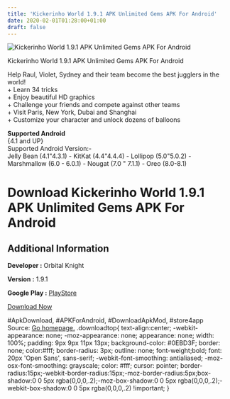 ```yaml
---
title: 'Kickerinho World 1.9.1 APK Unlimited Gems APK For Android'
date: 2020-02-01T01:28:00+01:00
draft: false
---
```


![Kickerinho World 1.9.1 APK Unlimited Gems APK For Android](https://i0.wp.com/apkhome.net/wp-content/uploads/2018/06/Kickerinho-World-1.9.1.png "Kickerinho World 1.9.1 APK Unlimited Gems APK For Android")

  

Kickerinho World 1.9.1 APK Unlimited Gems APK For Android

Help Raul, Violet, Sydney and their team become the best jugglers in the world!  
\+ Learn 34 tricks  
\+ Enjoy beautiful HD graphics  
\+ Challenge your friends and compete against other teams  
\+ Visit Paris, New York, Dubai and Shanghai  
\+ Customize your character and unlock dozens of balloons

**Supported Android**  
{4.1 and UP}  
Supported Android Version:-  
Jelly Bean (4.1"4.3.1) - KitKat (4.4"4.4.4) - Lollipop (5.0"5.0.2) - Marshmallow (6.0 - 6.0.1) - Nougat (7.0 " 7.1.1) - Oreo (8.0-8.1)

Download Kickerinho World 1.9.1 APK Unlimited Gems APK For Android
==================================================================

Additional Information
----------------------

**Developer :** Orbital Knight

**Version :** 1.9.1

**Google Play :** [PlayStore](https://play.google.com/store/apps/details?id=com.tabascointeractive.kickerinhoWorld)

  

[Download Now](https://store4app.co/post/kickerinho-world-1-9-1-apk-unlimited-gems-apk-for-android_1573670755)

  
#ApkDownload, #APKForAndroid, #DownloadApkMod, #store4app  
Source: [Go homepage.](https://store4app.co/post/kickerinho-world-1-9-1-apk-unlimited-gems-apk-for-android_1573670755) .downloadtop{ text-align:center; -webkit-appearance: none; -moz-appearance: none; appearance: none; width: 100%; padding: 9px 9px 11px 13px; background-color: #0EBD3F; border: none; color:#fff; border-radius: 3px; outline: none; font-weight;bold; font: 20px 'Open Sans', sans-serif; -webkit-font-smoothing: antialiased; -moz-osx-font-smoothing: grayscale; color: #fff; cursor: pointer; border-radius:15px;-webkit-border-radius:15px;-moz-border-radius:5px;box-shadow:0 0 5px rgba(0,0,0,.2);-moz-box-shadow:0 0 5px rgba(0,0,0,.2);-webkit-box-shadow:0 0 5px rgba(0,0,0,.2) !important; }